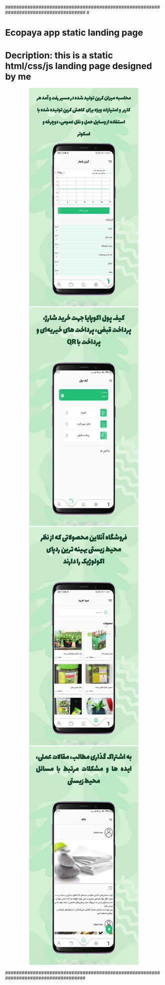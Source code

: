 #####################################################################################                                                            #      
# Ecopaya app static landing page                                                 #
# Decription: this is a static html/css/js landing page designed by me   #

<p align="center">
  <img src="https://github.com/Behkha/Ecopaya-landing/blob/master/Google%20Play/1.jpg" width="350" height="700">
  <img src="https://github.com/Behkha/Ecopaya-landing/blob/master/Google%20Play/2.jpg" width="350" height="700">
  <img src="https://github.com/Behkha/Ecopaya-landing/blob/master/Google%20Play/3.jpg" width="350" height="700">
  <img src="https://github.com/Behkha/Ecopaya-landing/blob/master/Google%20Play/4.jpg" width="350" height="700">
</p>
#####################################################################################

